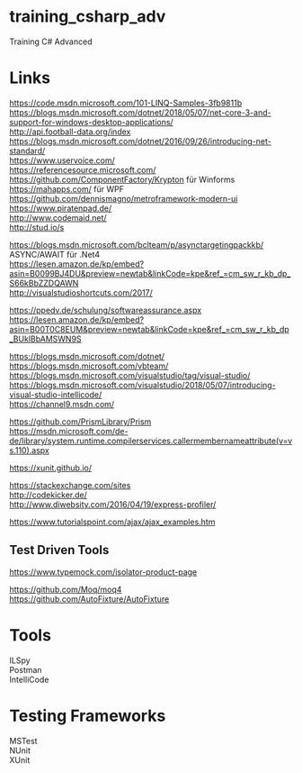 # training_csharp_adv
Training C# Advanced


Links
===
https://code.msdn.microsoft.com/101-LINQ-Samples-3fb9811b  
https://blogs.msdn.microsoft.com/dotnet/2018/05/07/net-core-3-and-support-for-windows-desktop-applications/  
http://api.football-data.org/index  
https://blogs.msdn.microsoft.com/dotnet/2016/09/26/introducing-net-standard/  
https://www.uservoice.com/  
https://referencesource.microsoft.com/  
https://github.com/ComponentFactory/Krypton  für Winforms  
https://mahapps.com/ für WPF     
https://github.com/dennismagno/metroframework-modern-ui  
https://www.piratenpad.de/  
http://www.codemaid.net/  
http://stud.io/s

https://blogs.msdn.microsoft.com/bclteam/p/asynctargetingpackkb/  ASYNC/AWAIT für .Net4  
https://lesen.amazon.de/kp/embed?asin=B0099BJ4DU&preview=newtab&linkCode=kpe&ref_=cm_sw_r_kb_dp_S66kBbZZDQAWN  
http://visualstudioshortcuts.com/2017/  

https://ppedv.de/schulung/softwareassurance.aspx  
https://lesen.amazon.de/kp/embed?asin=B00T0C8EUM&preview=newtab&linkCode=kpe&ref_=cm_sw_r_kb_dp_BUklBbAMSWN9S  

https://blogs.msdn.microsoft.com/dotnet/  
https://blogs.msdn.microsoft.com/vbteam/  
https://blogs.msdn.microsoft.com/visualstudio/tag/visual-studio/  
https://blogs.msdn.microsoft.com/visualstudio/2018/05/07/introducing-visual-studio-intellicode/  
https://channel9.msdn.com/  

https://github.com/PrismLibrary/Prism  
https://msdn.microsoft.com/de-de/library/system.runtime.compilerservices.callermembernameattribute(v=vs.110).aspx  

https://xunit.github.io/  

https://stackexchange.com/sites  
http://codekicker.de/  
http://www.diwebsity.com/2016/04/19/express-profiler/  

https://www.tutorialspoint.com/ajax/ajax_examples.htm  

Test Driven Tools
---
https://www.typemock.com/isolator-product-page  

https://github.com/Moq/moq4  
https://github.com/AutoFixture/AutoFixture  

Tools
===
ILSpy  
Postman  
IntelliCode


Testing Frameworks  
===
MSTest  
NUnit  
XUnit  